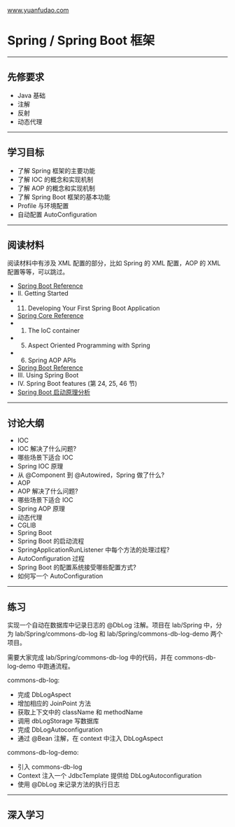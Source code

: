 www.yuanfudao.com

# Spring / Spring Boot 框架

---

## 先修要求

* Java 基础
 * 注解
 * 反射
 * 动态代理

---

## 学习目标

* 了解 Spring 框架的主要功能
 * 了解 IOC 的概念和实现机制
 * 了解 AOP 的概念和实现机制
* 了解 Spring Boot 框架的基本功能
 * Profile 与环境配置
 * 自动配置 AutoConfiguration

---

## 阅读材料

阅读材料中有涉及 XML 配置的部分，比如 Spring 的 XML 配置，AOP 的 XML 配置等等，可以跳过。

* [Spring Boot Reference](https://docs.spring.io/spring-boot/docs/current/reference/htmlsingle)
 * II. Getting Started
  * 11. Developing Your First Spring Boot Application
* [Spring Core Reference](https://docs.spring.io/spring/docs/current/spring-framework-reference/core.html)
 * 1. The IoC container
 * 5. Aspect Oriented Programming with Spring
 * 6. Spring AOP APIs
* [Spring Boot Reference](https://docs.spring.io/spring-boot/docs/current/reference/htmlsingle)
 * III. Using Spring Boot
 * IV. Spring Boot features (第 24, 25, 46 节)
* [Spring Boot 启动原理分析](https://blog.csdn.net/hengyunabc/article/details/50120001)

---

## 讨论大纲

* IOC
 * IOC 解决了什么问题?
 * 哪些场景下适合 IOC
 * Spring IOC 原理
  * 从 @Component 到 @Autowired，Spring 做了什么?
* AOP
 * AOP 解决了什么问题?
 * 哪些场景下适合 IOC
 * Spring AOP 原理
  * 动态代理
  * CGLIB
* Spring Boot
 * Spring Boot 的启动流程
  * SpringApplicationRunListener 中每个方法的处理过程?
 * AutoConfiguration 过程
 * Spring Boot 的配置系统接受哪些配置方式?
 * 如何写一个 AutoConfiguration

---

## 练习

实现一个自动在数据库中记录日志的 @DbLog 注解。项目在 lab/Spring 中，分为 lab/Spring/commons-db-log 和 lab/Spring/commons-db-log-demo 两个项目。

需要大家完成 lab/Spring/commons-db-log 中的代码，并在 commons-db-log-demo 中跑通流程。

commons-db-log:

* 完成 DbLogAspect
 * 增加相应的 JoinPoint 方法
 * 获取上下文中的 className 和 methodName
 * 调用 dbLogStorage 写数据库
* 完成 DbLogAutoconfiguration
 * 通过 @Bean 注解，在 context 中注入 DbLogAspect

commons-db-log-demo:

* 引入 commons-db-log
* Context 注入一个 JdbcTemplate 提供给 DbLogAutoconfiguration
* 使用 @DbLog 来记录方法的执行日志

---

## 深入学习
